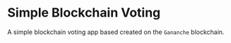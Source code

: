 # Simple Blockchain Voting

A simple blockchain voting app based created on the `Gananche` blockchain.